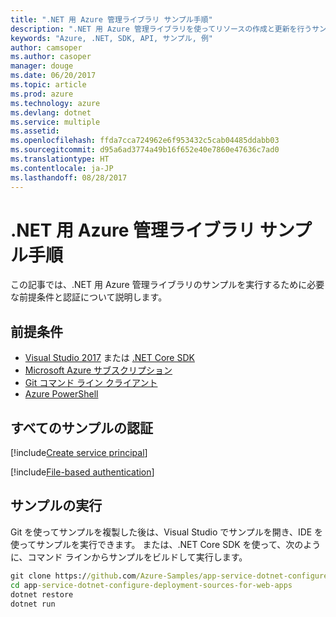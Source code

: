```yaml
---
title: ".NET 用 Azure 管理ライブラリ サンプル手順"
description: ".NET 用 Azure 管理ライブラリを使ってリソースの作成と更新を行うサンプル コードを入手してください。"
keywords: "Azure, .NET, SDK, API, サンプル, 例"
author: camsoper
ms.author: casoper
manager: douge
ms.date: 06/20/2017
ms.topic: article
ms.prod: azure
ms.technology: azure
ms.devlang: dotnet
ms.service: multiple
ms.assetid: 
ms.openlocfilehash: ffda7cca724962e6f953432c5cab04485ddabb03
ms.sourcegitcommit: d95a6ad3774a49b16f652e40e7860e47636c7ad0
ms.translationtype: HT
ms.contentlocale: ja-JP
ms.lasthandoff: 08/28/2017
---
```

# <a name="azure-management-libraries-for-net-sample-instructions"></a>.NET 用 Azure 管理ライブラリ サンプル手順

この記事では、.NET 用 Azure 管理ライブラリのサンプルを実行するために必要な前提条件と認証について説明します。

## <a name="prerequisties"></a>前提条件 

* [Visual Studio 2017](https://www.visualstudio.com/vs/) または [.NET Core SDK](https://www.microsoft.com/net/download/core)
* [Microsoft Azure サブスクリプション](https://azure.microsoft.com/free/)
* [Git コマンド ライン クライアント](https://git-scm.com/)
* [Azure PowerShell](https://docs.microsoft.com/en-us/powershell/azure/install-azurerm-ps)

## <a name="authentication-for-all-samples"></a>すべてのサンプルの認証

[!include[Create service principal](includes/create-sp.md)]

[!include[File-based authentication](includes/file-based-auth.md)]

## <a name="running-the-samples"></a>サンプルの実行

Git を使ってサンプルを複製した後は、Visual Studio でサンプルを開き、IDE を使ってサンプルを実行できます。  または、.NET Core SDK を使って、次のように、コマンド ラインからサンプルをビルドして実行します。

```cmd
git clone https://github.com/Azure-Samples/app-service-dotnet-configure-deployment-sources-for-web-apps.git
cd app-service-dotnet-configure-deployment-sources-for-web-apps
dotnet restore
dotnet run
```